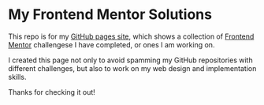 # My Frontend Mentor Solutions

This repo is for my [GitHub pages site](https://jacobmarshall0.github.io/FrontendMentor/), which shows a collection of [Frontend Mentor](https://www.frontendmentor.io/) challengese I have completed, or ones I am working on.

I created this page not only to avoid spamming my GitHub repositories with different challenges, but also to work on my web design and implementation skills.

Thanks for checking it out!
